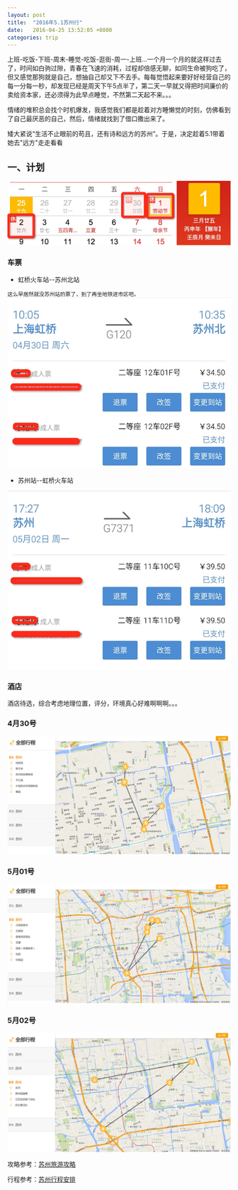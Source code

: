 ```yaml
---
layout: post
title:  "2016年5.1苏州行"
date:   2016-04-25 13:52:05 +0800
categories: trip
---
```


上班-吃饭-下班-周末-睡觉-吃饭-逛街-周一-上班...一个月一个月的就这样过去了，时间如白驹过隙，青春在飞速的消耗，过程却倍感无聊，如同生命被狗吃了，但又感觉那狗就是自己，想抽自己却又下不去手。每每觉悟起来要好好经营自己的每一分每一秒，却发现已经是周天下午5点半了，第二天一早就又得把时间廉价的卖给资本家，还必须得为此早点睡觉，不然第二天起不来。。。

情绪的堆积总会找个时机爆发，我感觉我们都是趁着对方睡懒觉的时刻，仿佛看到了自己最厌恶的自己，然后，情绪就找到了借口撒出来了。

矮大紧说“生活不止眼前的苟且，还有诗和远方的苏州”。于是，决定趁着5.1带着她去"远方"走走看看

## 一、计划

![](/image/20160425001.png)

### 车票

* 虹桥火车站--苏州北站

`这么早居然就没苏州站的票了，到了再坐地铁进市区吧。`
![](/image/20160425002.png)

* 苏州站--虹桥火车站

![](/image/20160425003.png)

### 酒店

酒店待选，综合考虑地理位置，评分，环境真心好难啊啊啊。。。

### 4月30号

![](/image/20160425004.png)

### 5月01号

![](/image/20160425005.png)

### 5月02号

![](/image/20160425006.png)


攻略参考：[苏州旅游攻略][1]

行程参考：[苏州行程安排][2]

[1]:http://www.mafengwo.cn/travel-scenic-spot/mafengwo/10207.html
[2]:http://www.mafengwo.cn/schedule/383538.html
